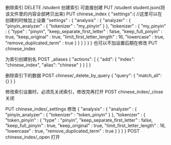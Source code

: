 删除索引
DELETE /student
创建索引
可直接创建 PUT /student student.json(将该文件里的内容全部拷贝出来)
PUT chinese_index
{
    "settings":{
        //这里可以在创建的时候加上设置
        "settings" : {
            "analysis" : {
                "analyzer" : {
                    "pinyin_analyzer" : {
                        "tokenizer" : "my_pinyin"
                        }
                },
                "tokenizer" : {
                    "my_pinyin" : {
                        "type" : "pinyin",
                        "keep_separate_first_letter" : false,
                        "keep_full_pinyin" : true,
                        "keep_original" : true,
                        "limit_first_letter_length" : 16,
                        "lowercase" : true,
                        "remove_duplicated_term" : true
                    }
                }
            }
        }
    }
}
也可以不加设置后期在修改
PUT chinese_index

为索引创建别名
POST _aliases
{
  "actions": [
    {
      "add": {
        "index": "chinese_index",
        "alias": "chinese"
      }
    }
  ]
}

删除索引下的数据
POST chinese/_delete_by_query
{
  "query": {
    "match_all": {}
  }
}


修改索引设置时，必须先关闭索引，修改完再打开
POST chinese_index/_close 关闭

PUT chinese_index/_settings 修改
{
  "analysis" : {
      "analyzer" : {
          "pinyin_analyzer" : {
              "tokenizer" : "token_pinyin"
              }
      },
      "tokenizer" : {
          "token_pinyin" : {
              "type" : "pinyin",
              "keep_separate_first_letter" : false,
              "keep_full_pinyin" : true,
              "keep_original" : true,
              "limit_first_letter_length" : 16,
              "lowercase" : true,
              "remove_duplicated_term" : true
          }
      }
  }
}
POST chinese_index/_open 打开